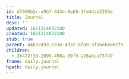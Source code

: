```yaml
---
id: d7990b2c-a9b7-443e-9ab9-1fe44ad2259e
title: Journal
desc: ''
updated: 1611314832100
created: 1611314832100
stub: true
parent: 44b32493-1336-4d2c-8fa9-3f16eb4862f5
children:
  - 2b472f33-2099-490a-99f9-a28abca73f49
fname: daily.journal
hpath: daily.journal
---
```



